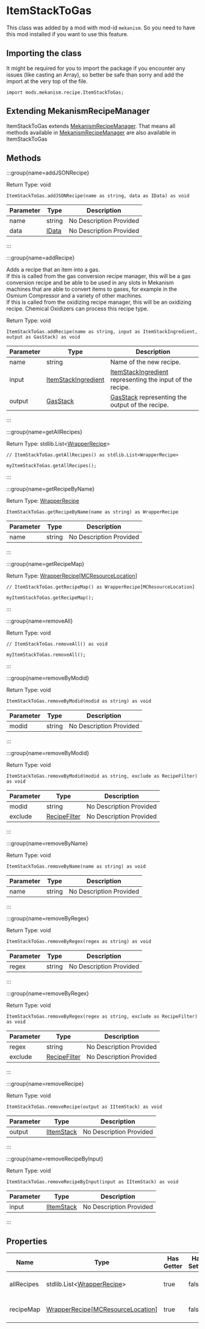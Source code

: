 # ItemStackToGas

This class was added by a mod with mod-id `mekanism`. So you need to have this mod installed if you
want to use this feature.

## Importing the class

It might be required for you to import the package if you encounter any issues (like casting an
Array), so better be safe than sorry and add the import at the very top of the file.

```zenscript
import mods.mekanism.recipe.ItemStackToGas;
```

## Extending MekanismRecipeManager

ItemStackToGas extends [MekanismRecipeManager](/mods/Mekanism/recipe/MekanismRecipeManager). That
means all methods available in [MekanismRecipeManager](/mods/Mekanism/recipe/MekanismRecipeManager)
are also available in ItemStackToGas

## Methods

:::group{name=addJSONRecipe}

Return Type: void

```zenscript
ItemStackToGas.addJSONRecipe(name as string, data as IData) as void
```

| Parameter | Type | Description |
|-----------|------|-------------|
| name | string | No Description Provided |
| data | [IData](/vanilla/api/data/IData) | No Description Provided |

:::

:::group{name=addRecipe}

Adds a recipe that an item into a gas.
<br>
If this is called from the gas conversion recipe manager, this will be a gas conversion recipe and
be able to be used in any slots in Mekanism machines that are able to convert items to gases, for
example in the Osmium Compressor and a variety of other machines.
<br>
If this is called from the oxidizing recipe manager, this will be an oxidizing recipe. Chemical
Oxidizers can process this recipe type.

Return Type: void

```zenscript
ItemStackToGas.addRecipe(name as string, input as ItemStackIngredient, output as GasStack) as void
```

| Parameter | Type | Description |
|-----------|------|-------------|
| name | string | Name of the new recipe. |
| input | [ItemStackIngredient](/mods/Mekanism/api/ingredient/ItemStackIngredient) | [ItemStackIngredient](/mods/Mekanism/api/ingredient/ItemStackIngredient) representing the input of the recipe. |
| output | [GasStack](/mods/Mekanism/api/chemical/GasStack) | [GasStack](/mods/Mekanism/api/chemical/GasStack) representing the output of the recipe. |

:::

:::group{name=getAllRecipes}

Return Type: stdlib.List&lt;[WrapperRecipe](/vanilla/api/recipe/WrapperRecipe)&gt;

```zenscript
// ItemStackToGas.getAllRecipes() as stdlib.List<WrapperRecipe>

myItemStackToGas.getAllRecipes();
```

:::

:::group{name=getRecipeByName}

Return Type: [WrapperRecipe](/vanilla/api/recipe/WrapperRecipe)

```zenscript
ItemStackToGas.getRecipeByName(name as string) as WrapperRecipe
```

| Parameter | Type | Description |
|-----------|------|-------------|
| name | string | No Description Provided |

:::

:::group{name=getRecipeMap}

Return
Type: [WrapperRecipe](/vanilla/api/recipe/WrapperRecipe)[[MCResourceLocation](/vanilla/api/util/MCResourceLocation)]

```zenscript
// ItemStackToGas.getRecipeMap() as WrapperRecipe[MCResourceLocation]

myItemStackToGas.getRecipeMap();
```

:::

:::group{name=removeAll}

Return Type: void

```zenscript
// ItemStackToGas.removeAll() as void

myItemStackToGas.removeAll();
```

:::

:::group{name=removeByModid}

Return Type: void

```zenscript
ItemStackToGas.removeByModid(modid as string) as void
```

| Parameter | Type | Description |
|-----------|------|-------------|
| modid | string | No Description Provided |

:::

:::group{name=removeByModid}

Return Type: void

```zenscript
ItemStackToGas.removeByModid(modid as string, exclude as RecipeFilter) as void
```

| Parameter | Type | Description |
|-----------|------|-------------|
| modid | string | No Description Provided |
| exclude | [RecipeFilter](/vanilla/api/recipe/RecipeFilter) | No Description Provided |

:::

:::group{name=removeByName}

Return Type: void

```zenscript
ItemStackToGas.removeByName(name as string) as void
```

| Parameter | Type | Description |
|-----------|------|-------------|
| name | string | No Description Provided |

:::

:::group{name=removeByRegex}

Return Type: void

```zenscript
ItemStackToGas.removeByRegex(regex as string) as void
```

| Parameter | Type | Description |
|-----------|------|-------------|
| regex | string | No Description Provided |

:::

:::group{name=removeByRegex}

Return Type: void

```zenscript
ItemStackToGas.removeByRegex(regex as string, exclude as RecipeFilter) as void
```

| Parameter | Type | Description |
|-----------|------|-------------|
| regex | string | No Description Provided |
| exclude | [RecipeFilter](/vanilla/api/recipe/RecipeFilter) | No Description Provided |

:::

:::group{name=removeRecipe}

Return Type: void

```zenscript
ItemStackToGas.removeRecipe(output as IItemStack) as void
```

| Parameter | Type | Description |
|-----------|------|-------------|
| output | [IItemStack](/vanilla/api/items/IItemStack) | No Description Provided |

:::

:::group{name=removeRecipeByInput}

Return Type: void

```zenscript
ItemStackToGas.removeRecipeByInput(input as IItemStack) as void
```

| Parameter | Type | Description |
|-----------|------|-------------|
| input | [IItemStack](/vanilla/api/items/IItemStack) | No Description Provided |

:::

## Properties

| Name | Type | Has Getter | Has Setter | Description |
|------|------|------------|------------|-------------|
| allRecipes | stdlib.List&lt;[WrapperRecipe](/vanilla/api/recipe/WrapperRecipe)&gt; | true | false | No Description Provided |
| recipeMap | [WrapperRecipe](/vanilla/api/recipe/WrapperRecipe)[[MCResourceLocation](/vanilla/api/util/MCResourceLocation)] | true | false | No Description Provided |

